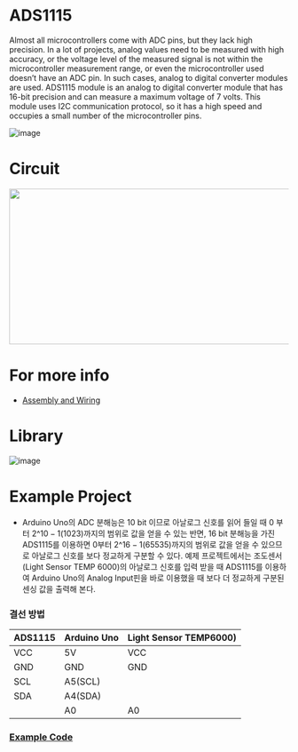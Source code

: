 # ADS1115
Almost all microcontrollers come with ADC pins, but they lack high precision. In a lot of projects, analog values need to be measured with high accuracy, or the voltage level of the measured signal is not within the microcontroller measurement range, or even the microcontroller used doesn’t have an ADC pin. In such cases, analog to digital converter modules are used.
ADS1115 module is an analog to digital converter module that has 16-bit precision and can measure a maximum voltage of 7 volts. This module uses I2C communication protocol, so it has a high speed and occupies a small number of the microcontroller pins.

![image](https://user-images.githubusercontent.com/24539773/205572192-566919d2-e452-40cd-a8a2-e063216aa6f6.png)


# Circuit
<img src="https://user-images.githubusercontent.com/24539773/205836159-1374036f-f17c-4c4d-aea5-19165aabbda1.png" width="550" height="280" align="center">
<br>

# For more info 
 
 - [Assembly and Wiring](https://learn.adafruit.com/adafruit-4-channel-adc-breakouts/assembly-and-wiring)

# Library
 ![image](https://user-images.githubusercontent.com/24539773/205836049-3f79cdf1-b2bf-400d-88a0-029b40cdf49d.png)

# Example Project
- Arduino Uno의 ADC 분해능은 10 bit 이므로 아날로그 신호를 읽어 들일 때 0 부터 $2\^{10} - 1(1023)$까지의 범위로 값을 얻을 수 있는 반면, 16 bit 분해능을 가진 ADS1115를 이용하면 0부터 $2\^{16}-1(65535)$까지의 범위로 값을 얻을 수 있으므로 아날로그 신호를 보다 정교하게 구분할 수 있다. 예제 프로젝트에서는 조도센서(Light Sensor TEMP 6000)의 아날로그 신호를 입력 받을 때 ADS1115를 이용하여 Arduino Uno의 Analog Input핀을 바로 이용했을 때 보다 더 정교하게 구분된 센싱 값을 출력해 본다. 

### 결선 방법
|ADS1115|Arduino Uno|Light Sensor TEMP6000)|
|---|---|---|
|VCC|5V|VCC|
|GND|GND|GND|
|SCL|A5(SCL)||
|SDA|A4(SDA)||
||A0|A0|

### [Example Code](https://github.com/iispace/Arduino_Learning_Tutorials/blob/main/ADS1115/source.cpp)
